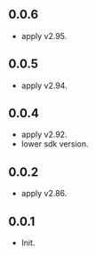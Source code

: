 ## 0.0.6

* apply v2.95.

## 0.0.5

* apply v2.94.

## 0.0.4

* apply v2.92.
* lower sdk version.

## 0.0.2

* apply v2.86.

## 0.0.1

* Init.
